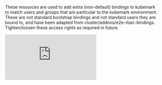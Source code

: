 These resources are used to add extra (non-default) bindings to kubemark to match users and groups that are particular to the kubemark environment. These are not standard bootstrap bindings and not standard users they are bound to, and have been adapted from cluster/addons/e2e-rbac-bindings. Tighten/loosen these access rights as required in future.


[![Analytics](https://kubernetes-site.appspot.com/UA-36037335-10/GitHub/test/kubemark/resources/manifests/addons/kubemark-rbac-bindings/README.md?pixel)]()
